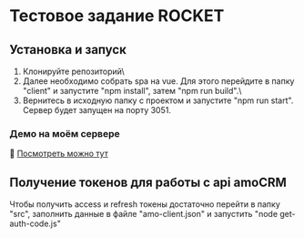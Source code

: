 # Тестовое задание ROCKET

## Установка и запуск
1) Клонируйте репозиторий\
2) Далее необходимо собрать spa на vue. Для этого перейдите в папку "client" и запустите "npm install", затем "npm run build".\
3) Вернитесь в исходную папку с проектом и запустите "npm run start". Сервер будет запущен на порту 3051.

### Демо на моём сервере
🚀 [Посмотреть можно тут](http://85.193.80.63:3051)   

## Получение токенов для работы с api amoCRM
Чтобы получить access и refresh токены достаточно перейти в папку "src",  заполнить данные в файле "amo-client.json" и запустить "node get-auth-code.js"
